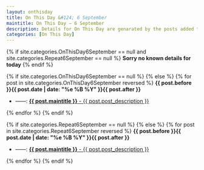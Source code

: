 ```yaml
---
layout: onthisday
title: On This Day &#124; 6 September
maintitle: On This Day — 6 September
description: Details for On This Day are genarated by the posts added to the website so the content is subject to changes/updates over time.
categories: [On This Day]
---
```


{% if site.categories.OnThisDay6September == null and site.categories.Repeat6September == null %}
<strong>Sorry no known details for today</strong>
{% endif %}

{% if site.categories.OnThisDay6September == null %}
{% else %}
{% for post in site.categories.OnThisDay6September reversed %}
<strong>{{ post.before }}{{ post.date | date: "%e %B %Y" }}{{ post.after }}</strong>
<ul>
<li> ——: <a class="{{ post.class }}" href="{{ post.url }}"><strong>{{ post.maintitle }}</strong> - {{ post.post_description }}</a></li>
</ul>
{% endfor %}
{% endif %}

{% if site.categories.Repeat6September == null %}
{% else %}
{% for post in site.categories.Repeat6September reversed %}
<strong>{{ post.before }}{{ post.date | date: "%e %B %Y" }}{{ post.after }}</strong>
<ul>
<li> ——: <a class="{{ post.class }}" href="{{ post.url }}"><strong>{{ post.maintitle }}</strong> - {{ post.post_description }}</a></li>
</ul>
{% endfor %}
{% endif %}
